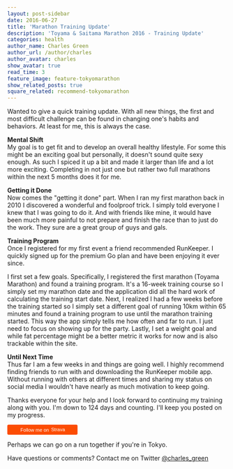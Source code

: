 ```yaml
---
layout: post-sidebar
date: 2016-06-27
title: 'Marathon Training Update'
description: 'Toyama & Saitama Marathon 2016 - Training Update'
categories: health
author_name: Charles Green
author_url: /author/charles
author_avatar: charles
show_avatar: true
read_time: 3
feature_image: feature-tokyomarathon
show_related_posts: true
square_related: recommend-tokyomarathon
---
```



Wanted to give a quick training update. With all new things, the first and most difficult challenge can be found in changing one's habits and behaviors. At least for me, this is always the case.   

**Mental Shift**  
My goal is to get fit and to develop an overall healthy lifestyle. For some this might be an exciting goal but personally, it doesn't sound quite sexy enough. As such I spiced it up a bit and made it larger than life and a lot more exciting. Completing in not just one but rather two full marathons within the next 5 months does it for me.

**Getting it Done**  
Now comes the "getting it done" part. When I ran my first marathon back in 2010 I discovered a wonderful and foolproof trick. I simply told everyone I knew that I was going to do it. And with friends like mine, it would have been much more painful to not prepare and finish the race than to just do the work. They sure are a great group of guys and gals.

**Training Program**  
Once I registered for my first event a friend recommended RunKeeper. I quickly signed up for the premium Go plan and have been enjoying it ever since.

I first set a few goals. Specifically, I registered the first marathon (Toyama Marathon) and found a training program. It's a 16-week training course so I simply set my marathon date and the application did all the hard work of calculating the training start date. Next, I realized I had a few weeks before the training started so I simply set a different goal of running 10km within 65 minutes and found a training program to use until the marathon training started. This way the app simply tells me how often and far to run. I just need to focus on showing up for the party. Lastly, I set a weight goal and while fat percentage might be a better metric it works for now and is also trackable within the site.

**Until Next Time**  
Thus far I am a few weeks in and things are going well. I highly recommend finding friends to run with and downloading the RunKeeper mobile app. Without running with others at different times and sharing my status on social media I wouldn't have nearly as much motivation to keep going.

Thanks everyone for your help and I look forward to continuing my training along with you. I'm down to 124 days and counting. I'll keep you posted on my progress.

<a style="display:inline-block;background-color:#FC4C02;color:#fff;padding:5px 10px 5px 30px;font-size:11px;font-family:Helvetica, Arial, sans-serif;white-space:nowrap;text-decoration:none;background-repeat:no-repeat;background-position:10px center;border-radius:3px;background-image:url('http://badges.strava.com/logo-strava-echelon.png')" href='http://strava.com/athletes/16169520/badge' target="_clean">
  Follow me on
  <img src='http://badges.strava.com/logo-strava.png' alt='Strava' style='margin-left:2px;vertical-align:text-bottom' height=13 width=51 />
</a>

Perhaps we can go on a run together if you're in Tokyo.

Have questions or comments? Contact me on Twitter [@charles_green](https://twitter.com/charles_green)
